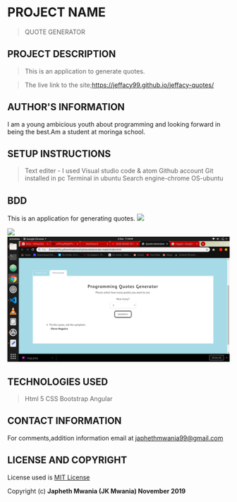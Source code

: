 # PROJECT NAME
>QUOTE GENERATOR

## PROJECT DESCRIPTION
>This is an application to generate quotes.

>The live link to the site;https://jeffacy99.github.io/jeffacy-quotes/


## AUTHOR'S INFORMATION
I am a young ambicious youth about programming and looking forward in being the best.Am a student at moringa school.



## SETUP INSTRUCTIONS
>Text editer - I used Visual studio code & atom
>Github account
>Git installed in pc
>Terminal in ubuntu
>Search engine-chrome
>OS-ubuntu


## BDD
This is an application for generating quotes.
  <img src="images/quote1.png">

  <img src="images/quotes2.png">
  
  <img src="images/quote3.png">



## TECHNOLOGIES USED
>Html 5
>CSS
>Bootstrap
>Angular


## CONTACT INFORMATION
For comments,addition information email at japhethmwania99@gmail.com

## LICENSE AND COPYRIGHT
License used is <a href="https://choosealicense.com/licenses/mit/">MIT License</a> <br>

Copyright (c) **Japheth Mwania (JK Mwania) November 2019**